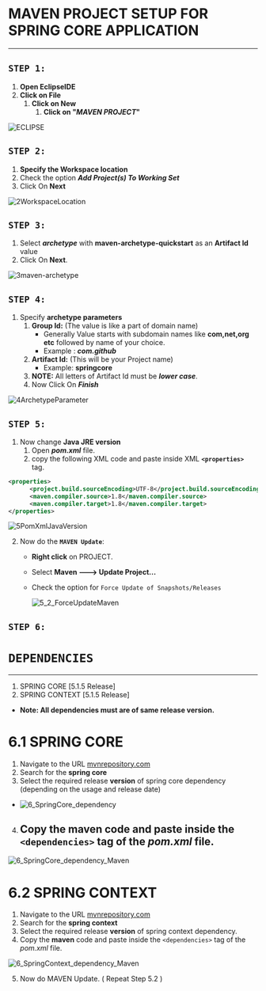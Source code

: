 ﻿# MAVEN PROJECT SETUP FOR SPRING CORE APPLICATION 

---
## **```STEP 1:```**
1. **Open EclipseIDE** 
2. **Click on File**
   1. **Click on New**
      1. **Click on "_MAVEN PROJECT_"**

![ECLIPSE](https://github.com/ALL-GET-IN-TT/SPRING/blob/master/Snapshots/step1.png?raw=true "STEP1")

## **`STEP 2:`**
1. **Specify the Workspace location**
2. Check the option **_Add Project(s) To Working Set_**
3. Click On **Next**

![2WorkspaceLocation](https://github.com/ALL-GET-IN-TT/SPRING/blob/master/Snapshots/2WorkspaceLocation.png?raw=true "STEP2")

## **`STEP 3:`**
1. Select _**archetype**_ with **maven-archetype-quickstart** as an **Artifact Id** value 
2. Click On **Next**.

![3maven-archetype](https://github.com/ALL-GET-IN-TT/SPRING/blob/master/Snapshots/3maven-archetype.png?raw=true "STEP3")

## **`STEP 4:`**
1. Specify **archetype parameters**
   1. **Group Id:** (The value is like a part of domain name) 
      - Generally Value starts with subdomain names like **com,net,org etc** followed by name of your choice.
      - Example : **_com.github_** 
    2. **Artifact Id:** (This will be your Project name)
       - Example: **springcore**
    3. **NOTE:** All letters of Artifact Id must be **_lower case_**.
    4. Now Click On **_Finish_**

![4ArchetypeParameter](https://github.com/ALL-GET-IN-TT/SPRING/blob/master/Snapshots/4ArchetypeParameter.png?raw=true "STEP4")

## **`STEP 5:`**
1. Now change **Java JRE version**
   1. Open **_pom.xml_** file.
   2. copy the following XML code and paste inside XML **```<properties>```** tag.
```XML
<properties>
      <project.build.sourceEncoding>UTF-8</project.build.sourceEncoding>
      <maven.compiler.source>1.8</maven.compiler.source>
      <maven.compiler.target>1.8</maven.compiler.target>
</properties>
```

![5PomXmlJavaVersion](https://github.com/ALL-GET-IN-TT/SPRING/blob/master/Snapshots/5PomXmlJavaVersion.png?raw=true "STEP5a")

2. Now do the **``MAVEN Update``**:
   - **Right click** on PROJECT.
   - Select **Maven ---> Update Project...**
   - Check the option for ``Force Update of Snapshots/Releases``
  

      ![5_2_ForceUpdateMaven](https://github.com/ALL-GET-IN-TT/SPRING/blob/master/Snapshots/5_2_ForceUpdateMaven.png?raw=true "STEP5b")


## **`STEP 6:`** 
# **``DEPENDENCIES``**
---

1. SPRING CORE [5.1.5 Release]
2. SPRING CONTEXT [5.1.5 Release]
- **Note: All dependencies must are of same release version.**
#  6.1 SPRING CORE
1. Navigate to the URL [mvnrepository.com](https://mvnrepository.com)
2. Search for the **spring core**
3. Select the required release **version** of spring core dependency (depending on the usage and release date)
- ![6_SpringCore_dependency](https://github.com/ALL-GET-IN-TT/SPRING/blob/master/Snapshots/6_SpringCore_dependency.png?raw=true "STEP6a")
 
4. Copy the **maven** code and paste inside the ```<dependencies>``` tag of the _pom.xml_ file.
   - 
   


![6_SpringCore_dependency_Maven](https://github.com/ALL-GET-IN-TT/SPRING/blob/master/Snapshots/6_SpringCore_dependency_Maven.png?raw=true "STEP6b")

#  6.2 SPRING CONTEXT
1. Navigate to the URL [mvnrepository.com](https://mvnrepository.com)
2. Search for the **spring context**
3. Select the required release **version** of spring context dependency.
4. Copy the **maven** code and paste inside the ```<dependencies>``` tag of the _pom.xml_ file.

![6_SpringContext_dependency_Maven](https://github.com/ALL-GET-IN-TT/SPRING/blob/master/Snapshots/6_SpringContext_dependency_Maven.png?raw=true "STEP6c")

5. Now do MAVEN Update. ( Repeat Step 5.2 )
